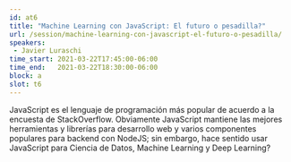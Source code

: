 ```yaml
---
id: at6
title: "Machine Learning con JavaScript: El futuro o pesadilla?"
url: /session/machine-learning-con-javascript-el-futuro-o-pesadilla/
speakers:
 - Javier Luraschi
time_start: 2021-03-22T17:45:00-06:00
time_end:   2021-03-22T18:30:00-06:00
block: a
slot: t6
---
```


JavaScript es el lenguaje de programación más popular de acuerdo a la encuesta de StackOverflow. Obviamente JavaScript mantiene las mejores herramientas y librerías para desarrollo web y varios componentes populares para backend con NodeJS; sin embargo, hace sentido usar JavaScript para Ciencia de Datos, Machine Learning y Deep Learning?